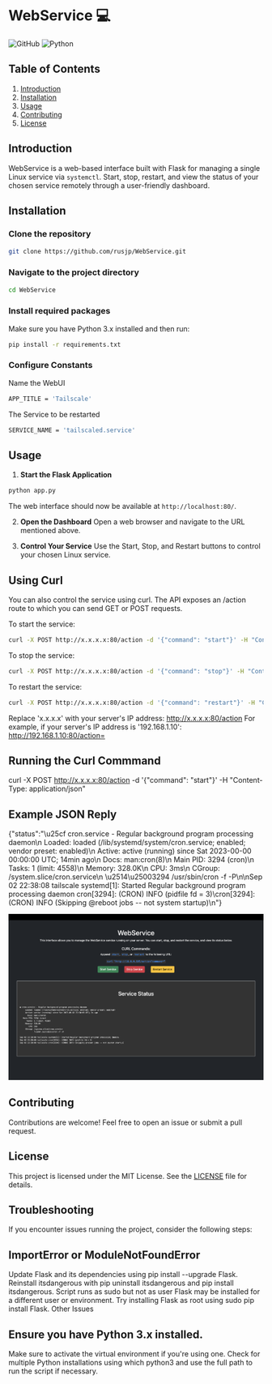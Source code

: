 # WebService :computer:

![GitHub](https://img.shields.io/github/license/rusjp/WebService) ![Python](https://img.shields.io/badge/python-3.x-blue)

## Table of Contents
1. [Introduction](#introduction)
2. [Installation](#installation)
3. [Usage](#usage)
4. [Contributing](#contributing)
5. [License](#license)

## Introduction

WebService is a web-based interface built with Flask for managing a single Linux service via `systemctl`. Start, stop, restart, and view the status of your chosen service remotely through a user-friendly dashboard.

## Installation

### Clone the repository
```bash
git clone https://github.com/rusjp/WebService.git
```

### Navigate to the project directory
```bash
cd WebService
```

### Install required packages
Make sure you have Python 3.x installed and then run:
```bash
pip install -r requirements.txt
```

### Configure Constants
Name the WebUI
```bash
APP_TITLE = 'Tailscale'
```

The Service to be restarted
```bash
SERVICE_NAME = 'tailscaled.service'
```

## Usage

1. **Start the Flask Application**
```bash
python app.py
```
The web interface should now be available at `http://localhost:80/`.

2. **Open the Dashboard**
   Open a web browser and navigate to the URL mentioned above.

3. **Control Your Service**
   Use the Start, Stop, and Restart buttons to control your chosen Linux service.

## Using Curl
You can also control the service using curl. The API exposes an /action route to which you can send GET or POST requests.

To start the service:
```bash
curl -X POST http://x.x.x.x:80/action -d '{"command": "start"}' -H "Content-Type: application/json"
```
To stop the service:
```bash
curl -X POST http://x.x.x.x:80/action -d '{"command": "stop"}' -H "Content-Type: application/json"
```
To restart the service:
```bash
curl -X POST http://x.x.x.x:80/action -d '{"command": "restart"}' -H "Content-Type: application/json"
```
Replace 'x.x.x.x' with your server's IP address: http://x.x.x.x:80/action
For example, if your server's IP address is '192.168.1.10': http://192.168.1.10:80/action=


## Running the Curl Commmand
curl -X POST http://x.x.x.x:80/action -d '{"command": "start"}' -H "Content-Type: application/json"

## Example JSON Reply
{"status":"\u25cf cron.service - Regular background program processing daemon\n     Loaded: loaded (/lib/systemd/system/cron.service; enabled; vendor preset: enabled)\n     Active: active (running) since Sat 2023-00-00 00:00:00 UTC; 14min ago\n       Docs: man:cron(8)\n   Main PID: 3294 (cron)\n      Tasks: 1 (limit: 4558)\n     Memory: 328.0K\n        CPU: 3ms\n     CGroup: /system.slice/cron.service\n             \u2514\u25003294 /usr/sbin/cron -f -P\n\nSep 02 22:38:08 tailscale systemd[1]: Started Regular background program processing daemon cron[3294]: (CRON) INFO (pidfile fd = 3)\cron[3294]: (CRON) INFO (Skipping @reboot jobs -- not system startup)\n"}

![WebService Screenshot](ui.png)

## Contributing

Contributions are welcome! Feel free to open an issue or submit a pull request.

## License

This project is licensed under the MIT License. See the [LICENSE](LICENSE) file for details.

## Troubleshooting
If you encounter issues running the project, consider the following steps:

## ImportError or ModuleNotFoundError
Update Flask and its dependencies using pip install --upgrade Flask.
Reinstall itsdangerous with pip uninstall itsdangerous and pip install itsdangerous.
Script runs as sudo but not as user
Flask may be installed for a different user or environment. Try installing Flask as root using sudo pip install Flask.
Other Issues
## Ensure you have Python 3.x installed.
Make sure to activate the virtual environment if you're using one.
Check for multiple Python installations using which python3 and use the full path to run the script if necessary.